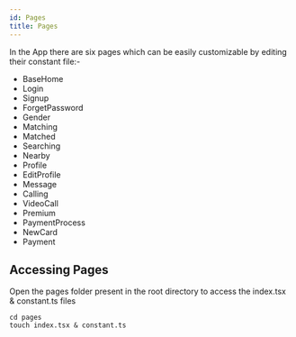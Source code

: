 ```yaml
---
id: Pages
title: Pages
---
```


In the App there are six pages which can be easily customizable by editing their constant file:-
* BaseHome
* Login
* Signup
* ForgetPassword
* Gender
* Matching
* Matched
* Searching
* Nearby
* Profile
* EditProfile
* Message
* Calling
* VideoCall
* Premium
* PaymentProcess
* NewCard
* Payment

## Accessing Pages
Open the pages folder present in the root directory to access the index.tsx & constant.ts files

```
cd pages
touch index.tsx & constant.ts
```
